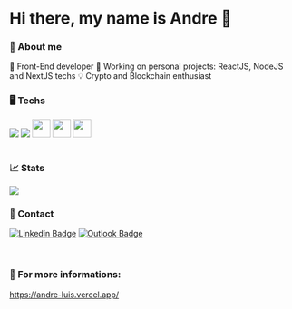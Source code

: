 <h1>Hi there, my name is Andre 👋</h1>

### 🤠 About me

🔭 Front-End developer
🤔 Working on personal projects: ReactJS, NodeJS and NextJS techs
💡 Crypto and Blockchain enthusiast
<br/>
### 🖥️ Techs 
<div style = {display: flex}> 
<img src="https://camo.githubusercontent.com/4394257b41a4140a00c9c97fcbaa7363ff60d7e753d2b9d95e59ee9df96cf29d/68747470733a2f2f63646e2e6a7364656c6976722e6e65742f6e706d2f70726f6772616d6d696e672d6c616e6775616765732d6c6f676f732f7372632f6a6176617363726970742f6a6176617363726970745f33327833322e706e67" data-canonical-src="https://cdn.jsdelivr.net/npm/programming-languages-logos/src/javascript/javascript_32x32.png" style="max-width: 100%;">
<img src="https://camo.githubusercontent.com/4ff88a10a2067c315ab9beb44474436df93eac25b2c5bfdb6dc03020a99bc3dd/68747470733a2f2f63646e2e6a7364656c6976722e6e65742f6e706d2f70726f6772616d6d696e672d6c616e6775616765732d6c6f676f732f7372632f747970657363726970742f747970657363726970745f33327833322e706e67" data-canonical-src="https://cdn.jsdelivr.net/npm/programming-languages-logos/src/typescript/typescript_32x32.png" style="max-width: 100%;">
<img height="32" src="https://camo.githubusercontent.com/74e8c3bb9c07aeb1661d51a4554951d0a5142fe35f9ccdb11864d7988ca98115/68747470733a2f2f7265732e636c6f7564696e6172792e636f6d2f646735707a6d33356c2f696d6167652f75706c6f61642f76313539353632333634372f72656163742d6f726967696e616c5f6f6d69367a392e737667" data-canonical-src="https://res.cloudinary.com/dg5pzm35l/image/upload/v1595623647/react-original_omi6z9.svg" style="max-width: 100%;">
<img height="32" src="https://camo.githubusercontent.com/c618d5aec2b30cf516e0d61e927b8b9b72665e4a84e07b9b24dbb90a8a7228f1/68747470733a2f2f7265732e636c6f7564696e6172792e636f6d2f646735707a6d33356c2f696d6167652f75706c6f61642f76313539353632323936372f6e6f64656a732d706c61696e5f646d7538766a2e737667" data-canonical-src="https://res.cloudinary.com/dg5pzm35l/image/upload/v1595622967/nodejs-plain_dmu8vj.svg" style="max-width: 100%;">
<img height="32" src="https://camo.githubusercontent.com/c836147f049763e2f9f3490146ea97adaaf1c52e5a980745e08e754b838d8fc1/68747470733a2f2f7265732e636c6f7564696e6172792e636f6d2f646735707a6d33356c2f696d6167652f75706c6f61642f76313539353632323934342f736173732d6f726967696e616c5f7a7672326c7a2e737667" data-canonical-src="https://res.cloudinary.com/dg5pzm35l/image/upload/v1595622944/sass-original_zvr2lz.svg" style="max-width: 100%;">
 </div>
 <br/>
 
 ### 📈 Stats
 
 <img align="center" src="https://camo.githubusercontent.com/615c10f9d23876ef40562703033e5918632073a11754f4bdbdf1ba8ac98f987d/68747470733a2f2f6769746875622d726561646d652d73746174732e76657263656c2e6170702f6170692f746f702d6c616e67732f3f757365726e616d653d656c69636176616c686569726f267468656d653d64726163756c6126686964655f626f726465723d74727565266c61796f75743d636f6d70616374" data-canonical-src="https://github-readme-stats.vercel.app/api/top-langs/?username=anddreluis2&amp;theme=dracula&amp;hide_border=true&amp;layout=compact" style="max-width: 100%;">
 <br/>
 
 ### 📇 Contact
  [![Linkedin Badge](https://img.shields.io/badge/-Linkedin-0D3895?style=flat-square&logo=Linkedin&logoColor=white&link=https://https://www.linkedin.com/in/lucas-mateus-770219198/)](https://www.linkedin.com/in/andreluisdeoliveiraandrade/) [![Outlook Badge](https://img.shields.io/badge/-Email-0D3895?style=flat-square&logo=microsoft%20outlook&logoColor=white&link=mailto:anddreluis98@outlook.com)](mailto:anddreluis98@outlook.com)
  
  <br/>
  
   ### 📍 For more informations:
 
 https://andre-luis.vercel.app/
 
 ### 
